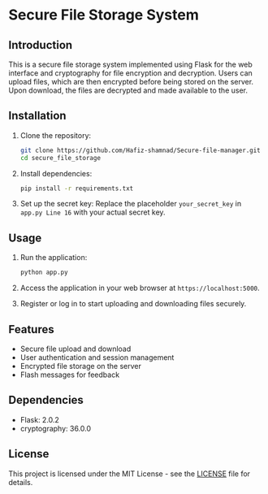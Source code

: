 # Secure File Storage System

## Introduction
This is a secure file storage system implemented using Flask for the web interface and cryptography for file encryption and decryption. Users can upload files, which are then encrypted before being stored on the server. Upon download, the files are decrypted and made available to the user.

## Installation
1. Clone the repository:
   ```bash
   git clone https://github.com/Hafiz-shamnad/Secure-file-manager.git
   cd secure_file_storage
   ```

2. Install dependencies:
   ```bash
   pip install -r requirements.txt
   ```

3. Set up the secret key:
   Replace the placeholder `your_secret_key` in `app.py Line 16` with your actual secret key.

## Usage
1. Run the application:
   ```bash
   python app.py
   ```

2. Access the application in your web browser at `https://localhost:5000`.

3. Register or log in to start uploading and downloading files securely.

## Features
- Secure file upload and download
- User authentication and session management
- Encrypted file storage on the server
- Flash messages for feedback

## Dependencies
- Flask: 2.0.2
- cryptography: 36.0.0

## License
This project is licensed under the MIT License - see the [LICENSE](LICENSE) file for details.
```
